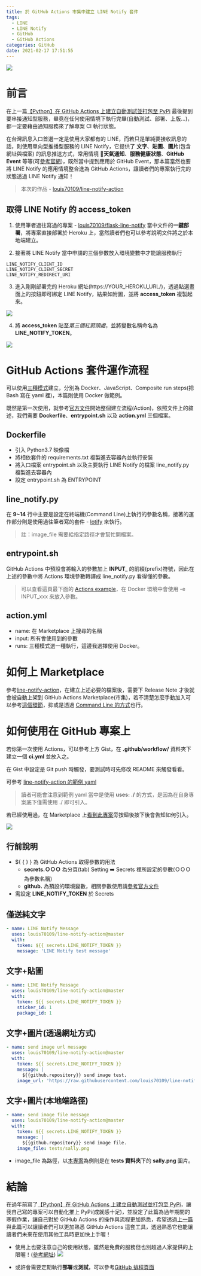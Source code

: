 ```yaml
---
title: 於 GitHub Actions 市集中建立 LINE Notify 套件
tags:
  - LINE
  - LINE Notify
  - GitHub
  - GitHub Actions
categories: GitHub
date: 2021-02-17 17:51:55
---
```


<style>
  section.compact {
    font-size: 150%  
  }
  img[alt~="center"] {
    display: block;
    margin: 0 auto;
  }
</style>

![](https://nijialin.com/images/2021/action/action.png)

# 前言

在上一篇[【Python】在 GitHub Actions 上建立自動測試並打包至 PyPi](https://nijialin.com/2021/02/11/how-to-use-github-action/) 最後提到要串接通知型服務，畢竟在任何使用情境下執行完畢(自動測試、部署、上版...)，都一定要藉由通知服務來了解專案 CI 執行狀態。

在台灣訊息入口首選一定是使用大家都有的 LINE，而若只是單純要接收訊息的話，則使用單向型推播型服務的 LINE Notify，它提供了 **文字**、**貼圖**、**圖片**(包含網址與檔案) 的訊息推送方式，常用情境 **天氣通知**、**服務健康狀態**、**GitHub Event** 等等(可[參考官網](https://notify-bot.line.me/zh_TW/))，既然當中提到應用於 GitHub Event，那本篇當然也要將 LINE Notify 的應用情境整合進為 GitHub Actions，讓讀者們的專案執行完的狀態透過 LINE Notify 通知！

> 本次的作品 - [louis70109/line-notify-action](https://github.com/louis70109/line-notify-action)

<!-- more -->

## 取得 LINE Notify 的 access_token

1. 使用筆者過往寫過的專案 - [louis70109/flask-line-notify](https://github.com/louis70109/flask-line-notify) 當中文件的**一鍵部署**，將專案直接部署於 Heroku 上，當然讀者們也可以參考說明文件將之於本地端建立。

2. 接著將 LINE Notify 當中申請的三個參數放入環境變數中才能讓服務執行

```
LINE_NOTIFY_CLIENT_ID
LINE_NOTIFY_CLIENT_SECRET
LINE_NOTIFY_REDIRECT_URI
```

3. 進入剛剛部署完的 Heroku 網址(https://YOUR_HEROKU_URL/)，透過點選畫面上的按鈕即可綁定 LINE Notify，結果如附圖，並將 **access_token** 複製起來。

![](https://nijialin.com/images/2021/line-notify-github-actions/1.png)

4. 將 **access_token** 貼至*第三個紅箭頭處*，並將變數名稱命名為 **LINE_NOTIFY_TOKEN**。

![](https://nijialin.com/images/2021/action/env1.png)

# GitHub Actions 套件運作流程

可以使用[三種模式](https://docs.github.com/en/actions/creating-actions/about-actions#types-of-actions)建立，分別為 Docker、JavaScript、Composite run steps(把 Bash 寫在 yaml 裡)，本篇則使用 Docker 做範例。

既然是第一次使用，就參考[官方文件](https://docs.github.com/en/actions/creating-actions/creating-a-docker-container-action#creating-a-dockerfile)開始整個建立流程(Action)，依照文件上的敘述，我們需要 **Dockerfile**、**entrypoint.sh** 以及 **action.yml** 三個檔案。

## Dockerfile

<script src="https://gist.github.com/louis70109/b37ac87d91ed033769bfa8c18c5827b0.js"></script>

- 引入 Python3.7 映像檔
- 將相依套件的 requirements.txt 複製進去容器內並執行安裝
- 將入口檔案 entrypoint.sh 以及主要執行 LINE Notify 的檔案 line_notify.py 複製進去容器內
- 設定 entrypoint.sh 為 ENTRYPOINT

## line_notify.py

<script src="https://gist.github.com/louis70109/b1f59762d4cc6378351f2daf393838ea.js"></script>

在 **9~14** 行中主要是設定在終端機(Command Line)上執行的參數名稱，接著的運作部分則是使用過往筆者寫的套件 - [lotify](https://github.com/louis70109/lotify) 來執行。

> 註：image_file 需要給指定路徑才會幫忙開檔案。

## entrypoint.sh

<script src="https://gist.github.com/louis70109/2e20d6172a31376fb82f0fb5f45a196e.js"></script>

GitHub Actions 中預設會將輸入的參數加上 **INPUT\_** 的前綴(prefix)符號，因此在上述的參數中將 Actions 環境參數轉譯成 line_notify.py 看得懂的參數。

> 可以查看這頁最下面的 [Actions example](https://docs.github.com/en/actions/creating-actions/creating-a-docker-container-action)，在 Docker 環境中會使用 -e INPUT_xxx 來放入參數。

## action.yml

<script src="https://gist.github.com/louis70109/3145a52355236017d5510e0c1fd7a509.js"></script>

- name: 在 Marketplace 上搜尋的名稱
- input: 所有會使用到的參數
- runs: 三種模式選一種執行，這邊我選擇使用 Docker。

# 如何上 Marketplace

參考[line-notify-action](https://github.com/louis70109/line-notify-action)，在建立上述必要的檔案後，需要下 Release Note 才後就會被自動上架到 GitHub Actions Marketplace(市集)，若不清楚怎麼手動加入可以參考[這個環節](https://nijialin.com/2021/02/11/how-to-use-github-action/#Testing)，抑或是透過 [Command Line 的方式](https://git-scm.com/book/en/v2/Git-Basics-Tagging)也行。

# 如何使用在 GitHub 專案上

<script src="https://gist.github.com/louis70109/05edb76a3556e0ea7d67a5f2057251f5.js"></script>

若你第一次使用 Actions，可以參考上方 Gist，在 **.github/workflow/** 資料夾下建立一個 **ci.yml** 並放入之。

在 Gist 中設定是 Git push 時觸發，要測試時可先修改 README 來觸發看看。

可參考 [line-notify-action 的範例 yaml](https://github.com/louis70109/line-notify-action/blob/master/.github/workflows/ci.yml)

> 讀者可能會注意到範例 yaml 當中是使用 **uses: ./** 的方式，是因為在自身專案底下僅需使用 ./ 即可引入。

若已經使用過，在 Marketplace 上[看到此專案](https://github.com/marketplace/actions/line-notify-actions)旁按鈕後按下後會告知如何引入。

![](https://nijialin.com/images/2021/line-notify-github-actions/2.png)

## 行前說明

- \$\{ \{ \} \} 為 GitHub Actions 取得參數的用法
  - **secrets.ＯＯＯ** 為分頁(tab) Setting ➡️ Secrets 裡所設定的參數(ＯＯＯ為參數名稱)
  - **github.** 為預設的環境變數，相關參數使用請[參考官方文件](https://docs.github.com/en/actions/reference/environment-variables#default-environment-variables)
- 需設定 **LINE_NOTIFY_TOKEN** 於 Secrets

## 僅送純文字

```yaml
- name: LINE Notify Message
  uses: louis70109/line-notify-action@master
  with:
    token: ${{ secrets.LINE_NOTIFY_TOKEN }}
    message: 'LINE Notify test message'
```

## 文字+貼圖

```yaml
- name: LINE Notify Message
  uses: louis70109/line-notify-action@master
  with:
    token: ${{ secrets.LINE_NOTIFY_TOKEN }}
    sticker_id: 1
    package_id: 1
```

## 文字+圖片(透過網址方式)

```yaml
- name: send image url message
  uses: louis70109/line-notify-action@master
  with:
    token: ${{ secrets.LINE_NOTIFY_TOKEN }}
    message: |
      ${{github.repository}} send image test.
    image_url: 'https://raw.githubusercontent.com/louis70109/line-notify-action/master/tests/image1.png'
```

## 文字+圖片(本地端路徑)

```yaml
- name: send image file message
  uses: louis70109/line-notify-action@master
  with:
    token: ${{ secrets.LINE_NOTIFY_TOKEN }}
    message: |
      ${{github.repository}} send image file.
    image_file: tests/sally.png
```

- image_file 為路徑，以[本專案](https://github.com/louis70109/line-notify-action)為例則是在 **tests 資料夾**下的 **sally.png** 圖片。

# 結論

在過年前寫了[【Python】在 GitHub Actions 上建立自動測試並打包至 PyPi](https://nijialin.com/2021/02/11/how-to-use-github-action/)，讓我自己寫的專案可以自動化推上 PyPi(成就感十足)，並設定了此篇為過年期間的寒假作業，讓自己對於 GitHub Actions 的操作與流程更加熟悉，希望透過[上一篇](https://nijialin.com/2021/02/11/how-to-use-github-action/)與此篇可以讓讀者們可以更加熟悉 GitHub Actions 這套工具，透過熟悉它也能讓讀者們未來在使用其他工具時更加快上手喔！

- 使用上也要注意自己的使用狀態，雖然是免費的服務但也別超過人家提供的上限喔！([參考網址](https://docs.github.com/en/actions/reference/usage-limits-billing-and-administration#usage-limits))
  ![](https://nijialin.com/images/2021/line-notify-github-actions/limit.png)

- 或許會需要定期執行**部署**或**測試**，可以參考[GitHub 排程頁面](https://docs.github.com/en/actions/reference/events-that-trigger-workflows#scheduled-events)

